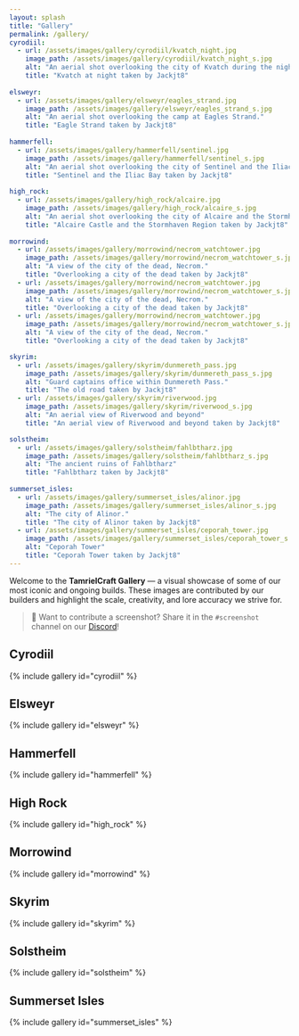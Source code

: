 ```yaml
---
layout: splash
title: "Gallery"
permalink: /gallery/
cyrodiil:
  - url: /assets/images/gallery/cyrodiil/kvatch_night.jpg
    image_path: /assets/images/gallery/cyrodiil/kvatch_night_s.jpg
    alt: "An aerial shot overlooking the city of Kvatch during the night."
    title: "Kvatch at night taken by Jackjt8"
    
elsweyr:
  - url: /assets/images/gallery/elsweyr/eagles_strand.jpg
    image_path: /assets/images/gallery/elsweyr/eagles_strand_s.jpg
    alt: "An aerial shot overlooking the camp at Eagles Strand."
    title: "Eagle Strand taken by Jackjt8"
    
hammerfell:
  - url: /assets/images/gallery/hammerfell/sentinel.jpg
    image_path: /assets/images/gallery/hammerfell/sentinel_s.jpg
    alt: "An aerial shot overlooking the city of Sentinel and the Iliac Bay."
    title: "Sentinel and the Iliac Bay taken by Jackjt8"
    
high_rock:
  - url: /assets/images/gallery/high_rock/alcaire.jpg
    image_path: /assets/images/gallery/high_rock/alcaire_s.jpg
    alt: "An aerial shot overlooking the city of Alcaire and the Stormhaven Region."
    title: "Alcaire Castle and the Stormhaven Region taken by Jackjt8"
    
morrowind:
  - url: /assets/images/gallery/morrowind/necrom_watchtower.jpg
    image_path: /assets/images/gallery/morrowind/necrom_watchtower_s.jpg
    alt: "A view of the city of the dead, Necrom."
    title: "Overlooking a city of the dead taken by Jackjt8"
  - url: /assets/images/gallery/morrowind/necrom_watchtower.jpg
    image_path: /assets/images/gallery/morrowind/necrom_watchtower_s.jpg
    alt: "A view of the city of the dead, Necrom."
    title: "Overlooking a city of the dead taken by Jackjt8"
  - url: /assets/images/gallery/morrowind/necrom_watchtower.jpg
    image_path: /assets/images/gallery/morrowind/necrom_watchtower_s.jpg
    alt: "A view of the city of the dead, Necrom."
    title: "Overlooking a city of the dead taken by Jackjt8"

skyrim:
  - url: /assets/images/gallery/skyrim/dunmereth_pass.jpg
    image_path: /assets/images/gallery/skyrim/dunmereth_pass_s.jpg
    alt: "Guard captains office within Dunmereth Pass."
    title: "The old road taken by Jackjt8"
  - url: /assets/images/gallery/skyrim/riverwood.jpg
    image_path: /assets/images/gallery/skyrim/riverwood_s.jpg
    alt: "An aerial view of Riverwood and beyond"
    title: "An aerial view of Riverwood and beyond taken by Jackjt8"

solstheim:
  - url: /assets/images/gallery/solstheim/fahlbtharz.jpg
    image_path: /assets/images/gallery/solstheim/fahlbtharz_s.jpg
    alt: "The ancient ruins of Fahlbtharz"
    title: "Fahlbtharz taken by Jackjt8"
    
summerset_isles:
  - url: /assets/images/gallery/summerset_isles/alinor.jpg
    image_path: /assets/images/gallery/summerset_isles/alinor_s.jpg
    alt: "The city of Alinor."
    title: "The city of Alinor taken by Jackjt8"
  - url: /assets/images/gallery/summerset_isles/ceporah_tower.jpg
    image_path: /assets/images/gallery/summerset_isles/ceporah_tower_s.jpg
    alt: "Ceporah Tower"
    title: "Ceporah Tower taken by Jackjt8"
---
```


Welcome to the **TamrielCraft Gallery** — a visual showcase of some of our most iconic and ongoing builds. These images are contributed by our builders and highlight the scale, creativity, and lore accuracy we strive for.

> 📸 Want to contribute a screenshot? Share it in the `#screenshot` channel on our [Discord](https://discord.gg/ApShrYn)!

## Cyrodiil
{% include gallery id="cyrodiil" %}

## Elsweyr
{% include gallery id="elsweyr" %}

## Hammerfell
{% include gallery id="hammerfell" %}

## High Rock
{% include gallery id="high_rock" %}

## Morrowind
{% include gallery id="morrowind" %}

## Skyrim
{% include gallery id="skyrim" %}

## Solstheim
{% include gallery id="solstheim" %}

## Summerset Isles
{% include gallery id="summerset_isles" %}
